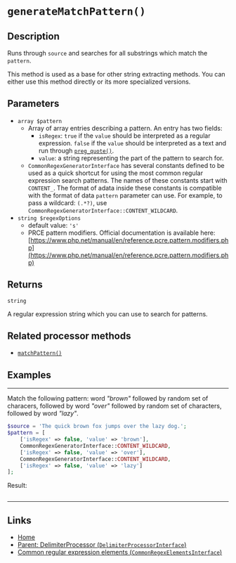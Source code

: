 # `generateMatchPattern()`

## Description

Runs through `source` and searches for all substrings which match the `pattern`.

This method is used as a base for other string extracting methods. You can either use this method directly or its more specialized versions.

## Parameters

- `array $pattern`
  - Array of array entries describing a pattern. An entry has two fields:
    - `isRegex`: `true` if the `value` should be interpreted as a regular expression. `false` if the `value` should be interpreted as a text and run through [`preg_quote()`](https://www.php.net/manual/en/function.preg-quote.php).
    - `value`: a string representing the part of the pattern to search for.
  - `CommonRegexGeneratorInterface` has several constants defined to be used as a quick shortcut for using the most common regular expression search patterns. The names of these constants start with `CONTENT_`. The format of adata inside these constants is compatible with the format of data `pattern` parameter can use. For example, to pass a wildcard: `(.*?)`, use `CommonRegexGeneratorInterface::CONTENT_WILDCARD`.
- `string $regexOptions`
  - default value: `'s'`
  - PRCE pattern modifiers. Official documentation is available here: [https://www.php.net/manual/en/reference.pcre.pattern.modifiers.php](https://www.php.net/manual/en/reference.pcre.pattern.modifiers.php)

## Returns

`string`

A regular expression string which you can use to search for patterns.

## Related processor methods

- [`matchPattern()`](../../General/methods/matchPattern.md)

## Examples

---

Match the following pattern: word *"brown"* followed by random set of characers, followed by word *"over"* followed by random set of characters, followed by word *"lazy"*.

```php
$source = 'The quick brown fox jumps over the lazy dog.';
$pattern = [
    ['isRegex' => false, 'value' => 'brown'],
    CommonRegexGeneratorInterface::CONTENT_WILDCARD,
    ['isRegex' => false, 'value' => 'over'],
    CommonRegexGeneratorInterface::CONTENT_WILDCARD,
    ['isRegex' => false, 'value' => 'lazy']
];
```

Result:

```

```

---

## Links

- [Home](../../Fearures_and_documentation.md)
- [Parent: DelimiterProcessor (`DelimiterProcessorInterface`)](../DelimiterProcessor.md)
- [Common regular expression elements (`CommonRegexElementsInterface`)](../../CommonRegexElementsInterface.md)